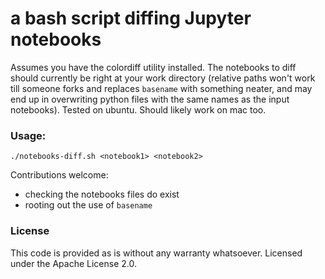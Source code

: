 # a bash script diffing Jupyter notebooks

Assumes you have the colordiff utility installed.
The notebooks to diff should currently be right at your work directory (relative paths won't work till someone forks and replaces `basename` with something neater, and may end up in overwriting python files with the same names as the input notebooks).
Tested on ubuntu. Should likely work on mac too.

### Usage: 

```
./notebooks-diff.sh <notebook1> <notebook2>
```

Contributions welcome:
+ checking the notebooks files do exist
+ rooting out the use of `basename`

### License
This code is provided as is without any warranty whatsoever. Licensed under the Apache License 2.0. 
